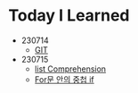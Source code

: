 # Today I Learned
* 230714
  * [GIT](TIL/Git.md)
* 230715
  * [list Comprehension](TIL/list%20comprehension.md)
  * [For문 안의 중첩 if](TIL/For문%20안의%20중첩%20if.md)
